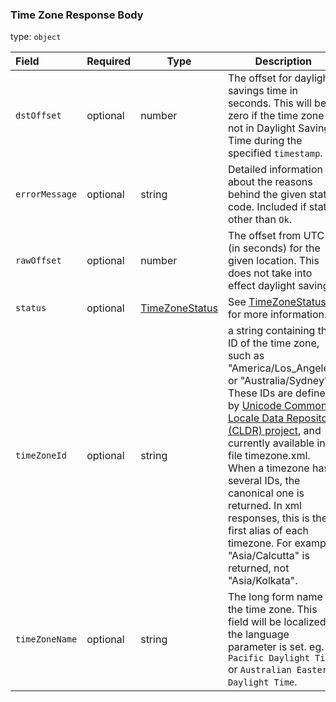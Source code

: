 <!--- This is a generated file, do not edit! -->
<!--- [START maps_http_schema_timezoneresponse] -->
<h3 class="schema-object" id="TimeZoneResponse">Time Zone Response Body</h3>

type: `object`

| Field          | Required | Type                                               | Description                                                                                                                                                                                                                                                                                                                                                                                                                                          |
| :------------- | -------- | -------------------------------------------------- | ---------------------------------------------------------------------------------------------------------------------------------------------------------------------------------------------------------------------------------------------------------------------------------------------------------------------------------------------------------------------------------------------------------------------------------------------------- |
| `dstOffset`    | optional | number                                             | The offset for daylight-savings time in seconds. This will be zero if the time zone is not in Daylight Savings Time during the specified `timestamp`.                                                                                                                                                                                                                                                                                                |
| `errorMessage` | optional | string                                             | Detailed information about the reasons behind the given status code. Included if status other than `Ok`.                                                                                                                                                                                                                                                                                                                                             |
| `rawOffset`    | optional | number                                             | The offset from UTC (in seconds) for the given location. This does not take into effect daylight savings.                                                                                                                                                                                                                                                                                                                                            |
| `status`       | optional | [TimeZoneStatus](#TimeZoneStatus "TimeZoneStatus") | See [TimeZoneStatus](#TimeZoneStatus "TimeZoneStatus") for more information.                                                                                                                                                                                                                                                                                                                                                                         |
| `timeZoneId`   | optional | string                                             | a string containing the ID of the time zone, such as "America/Los_Angeles" or "Australia/Sydney". These IDs are defined by [Unicode Common Locale Data Repository (CLDR) project](http://cldr.unicode.org/), and currently available in file timezone.xml. When a timezone has several IDs, the canonical one is returned. In xml responses, this is the first alias of each timezone. For example, "Asia/Calcutta" is returned, not "Asia/Kolkata". |
| `timeZoneName` | optional | string                                             | The long form name of the time zone. This field will be localized if the language parameter is set. eg. `Pacific Daylight Time` or `Australian Eastern Daylight Time`.                                                                                                                                                                                                                                                                               |

<!--- [END maps_http_schema_timezoneresponse] -->